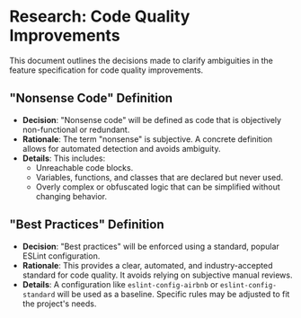 
# Research: Code Quality Improvements

This document outlines the decisions made to clarify ambiguities in the feature specification for code quality improvements.

## "Nonsense Code" Definition

- **Decision**: "Nonsense code" will be defined as code that is objectively non-functional or redundant.
- **Rationale**: The term "nonsense" is subjective. A concrete definition allows for automated detection and avoids ambiguity.
- **Details**: This includes:
  - Unreachable code blocks.
  - Variables, functions, and classes that are declared but never used.
  - Overly complex or obfuscated logic that can be simplified without changing behavior.

## "Best Practices" Definition

- **Decision**: "Best practices" will be enforced using a standard, popular ESLint configuration.
- **Rationale**: This provides a clear, automated, and industry-accepted standard for code quality. It avoids relying on subjective manual reviews.
- **Details**: A configuration like `eslint-config-airbnb` or `eslint-config-standard` will be used as a baseline. Specific rules may be adjusted to fit the project's needs.
